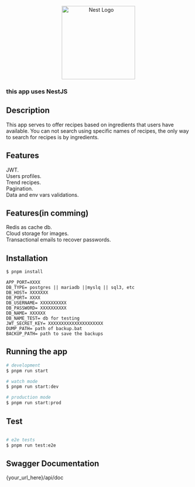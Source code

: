 <p align="center">
  <a target="blank"><img src="https://nestjs.com/img/logo-small.svg" width="200" alt="Nest Logo"" /></a>
  <h3> this app uses NestJS </h3>
</p>

## Description

This app serves to offer recipes based on ingredients that users have available. You can not search using specific names of recipes, the only way to search for recipes is by ingredients.

## Features

JWT.  
Users profiles.  
Trend recipes.  
Pagination.  
Data and env vars validations.  

## Features(in comming)

Redis as cache db.  
Cloud storage for images.  
Transactional emails to recover passwords.  

## Installation

```bash
$ pnpm install
```
```.env
APP_PORT=XXXX
DB_TYPE= postgres || mariadb ||myslq || sql3, etc
DB_HOST= XXXXXXX
DB_PORT= XXXX
DB_USERNAME= XXXXXXXXXX
DB_PASSWORD= XXXXXXXXXX
DB_NAME= XXXXXX
DB_NAME_TEST= db for testing
JWT_SECRET_KEY= XXXXXXXXXXXXXXXXXXXXX
DUMP_PATH= path of backup.bat
BACKUP_PATH= path to save the backups
```

## Running the app

```bash
# development
$ pnpm run start

# watch mode
$ pnpm run start:dev

# production mode
$ pnpm run start:prod
```

## Test

```bash

# e2e tests
$ pnpm run test:e2e
```

## Swagger Documentation
{your_url_here}/api/doc

